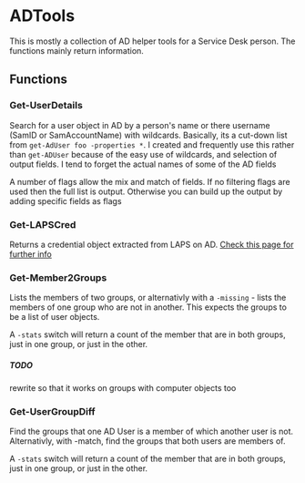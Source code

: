 # ADTools
This is mostly a collection of AD helper tools for a Service Desk person. The functions mainly return information.

## Functions
### Get-UserDetails
Search for a user object in AD by a person's name or there username (SamID or SamAccountName) with wildcards. Basically, its a cut-down list from `get-AdUser foo -properties *`. I created and frequently use this rather than `get-ADUser` because of the easy use of wildcards, and selection of output fields. I tend to forget the actual names of some of the AD fields

A number of flags allow the mix and match of fields. If no filtering flags are used then the full list is output. Otherwise you can build up the output by adding specific fields as flags

### Get-LAPSCred
Returns a credential object extracted from LAPS on AD. [Check this page for further info](https://technet.microsoft.com/en-us/mt227395.aspx)

### Get-Member2Groups
Lists the members of two groups, or alternativly with a `-missing` - lists the members of one group who are not in another. This expects the groups to be a list of user objects. 

A `-stats` switch will return a count of the member that are in both groups, just in one group, or just in the other.
##### TODO
rewrite so that it works on groups with computer objects too

###  Get-UserGroupDiff
Find the groups that one AD User is a member of which another user is not. Alternativly, with -match, find the groups that both users are members of.

A `-stats` switch will return a count of the member that are in both groups, just in one group, or just in the other.
